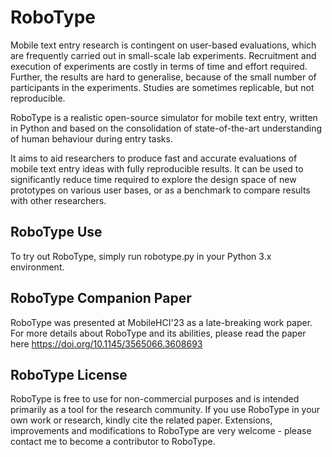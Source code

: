 # RoboType

Mobile text entry research is contingent on user-based evaluations, which are frequently carried out in small-scale lab experiments. Recruitment and execution of experiments are costly in terms of time and effort required. Further, the results are hard to generalise, because of the small number of participants in the experiments. Studies are sometimes replicable, but not reproducible. 

RoboType is a realistic open-source simulator for mobile text entry, written in Python and based on the consolidation of state-of-the-art understanding of human behaviour during entry tasks. 

It aims to aid researchers to produce fast and accurate evaluations of mobile text entry ideas with fully reproducible results. It can be used to significantly reduce time required to explore the design space of new prototypes on various user bases, or as a benchmark to compare results with other researchers.

## RoboType Use

To try out RoboType, simply run robotype.py in your Python 3.x environment.

## RoboType Companion Paper

RoboType was presented at MobileHCI'23 as a late-breaking work paper. For more details about RoboType and its abilities, please read the paper here https://doi.org/10.1145/3565066.3608693

## RoboType License

RoboType is free to use for non-commercial purposes and is intended primarily as a tool for the research community. If you use RoboType in your own work or research, kindly cite the related paper. Extensions, improvements and modifications to RoboType are very welcome - please contact me to become a contributor to RoboType.
